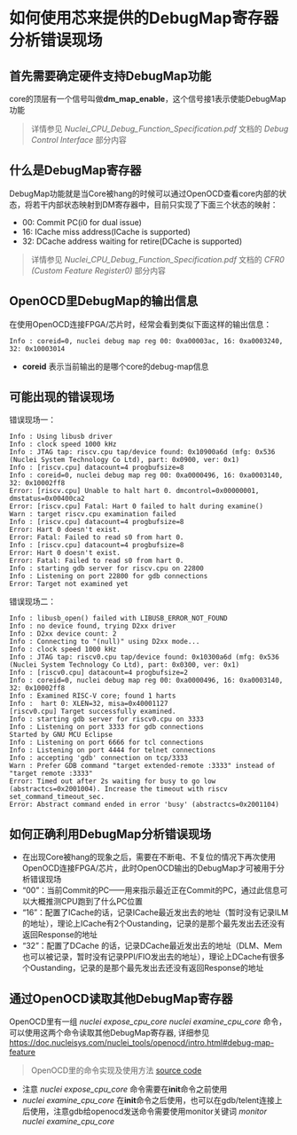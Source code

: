 # 如何使用芯来提供的DebugMap寄存器分析错误现场

## 首先需要确定硬件支持DebugMap功能

core的顶层有一个信号叫做**dm_map_enable**，这个信号接1表示使能DebugMap功能

> 详情参见 *Nuclei_CPU_Debug_Function_Specification.pdf* 文档的 *Debug Control Interface* 部分内容

## 什么是DebugMap寄存器

DebugMap功能就是当Core被hang的时候可以通过OpenOCD查看core内部的状态，将若干内部状态映射到DM寄存器中，目前只实现了下面三个状态的映射：

- 00: Commit PC(i0 for dual issue)
- 16: ICache miss address(ICache is supported)
- 32: DCache address waiting for retire(DCache is supported)

> 详情参见 *Nuclei_CPU_Debug_Function_Specification.pdf* 文档的 *CFR0 (Custom Feature Register0)* 部分内容

## OpenOCD里DebugMap的输出信息

在使用OpenOCD连接FPGA/芯片时，经常会看到类似下面这样的输出信息：

```
Info : coreid=0, nuclei debug map reg 00: 0xa00003ac, 16: 0xa0003240, 32: 0x10003014
```

- **coreid** 表示当前输出的是哪个core的debug-map信息

## 可能出现的错误现场

错误现场一：

```
Info : Using libusb driver
Info : clock speed 1000 kHz
Info : JTAG tap: riscv.cpu tap/device found: 0x10900a6d (mfg: 0x536 (Nuclei System Technology Co Ltd), part: 0x0900, ver: 0x1)
Info : [riscv.cpu] datacount=4 progbufsize=8
Info : coreid=0, nuclei debug map reg 00: 0xa0000496, 16: 0xa0003140, 32: 0x10002ff8
Error: [riscv.cpu] Unable to halt hart 0. dmcontrol=0x00000001, dmstatus=0x00400ca2
Error: [riscv.cpu] Fatal: Hart 0 failed to halt during examine()
Warn : target riscv.cpu examination failed
Info : [riscv.cpu] datacount=4 progbufsize=8
Error: Hart 0 doesn't exist.
Error: Fatal: Failed to read s0 from hart 0.
Info : [riscv.cpu] datacount=4 progbufsize=8
Error: Hart 0 doesn't exist.
Error: Fatal: Failed to read s0 from hart 0.
Info : starting gdb server for riscv.cpu on 22800
Info : Listening on port 22800 for gdb connections
Error: Target not examined yet
```

错误现场二：

```
Info : libusb_open() failed with LIBUSB_ERROR_NOT_FOUND
Info : no device found, trying D2xx driver
Info : D2xx device count: 2
Info : Connecting to "(null)" using D2xx mode...
Info : clock speed 1000 kHz
Info : JTAG tap: riscv0.cpu tap/device found: 0x10300a6d (mfg: 0x536 (Nuclei System Technology Co Ltd), part: 0x0300, ver: 0x1)
Info : [riscv0.cpu] datacount=4 progbufsize=2
Info : coreid=0, nuclei debug map reg 00: 0xa0000496, 16: 0xa0003140, 32: 0x10002ff8
Info : Examined RISC-V core; found 1 harts
Info :  hart 0: XLEN=32, misa=0x40001127
[riscv0.cpu] Target successfully examined.
Info : starting gdb server for riscv0.cpu on 3333
Info : Listening on port 3333 for gdb connections
Started by GNU MCU Eclipse
Info : Listening on port 6666 for tcl connections
Info : Listening on port 4444 for telnet connections
Info : accepting 'gdb' connection on tcp/3333
Warn : Prefer GDB command "target extended-remote :3333" instead of "target remote :3333"
Error: Timed out after 2s waiting for busy to go low (abstractcs=0x2001004). Increase the timeout with riscv set_command_timeout_sec.
Error: Abstract command ended in error 'busy' (abstractcs=0x2001104)
```

## 如何正确利用DebugMap分析错误现场

- 在出现Core被hang的现象之后，需要在不断电、不复位的情况下再次使用OpenOCD连接FPGA/芯片，此时OpenOCD输出的DebugMap才可被用于分析错误现场
- “00”：当前Commit的PC——用来指示最近正在Commit的PC，通过此信息可以大概推测CPU跑到了什么PC位置
- “16”：配置了ICache的话，记录ICache最近发出去的地址（暂时没有记录ILM的地址），理论上ICache有2个Oustanding，记录的是那个最先发出去还没有返回Response的地址
- “32”：配置了DCache 的话，记录DCache最近发出去的地址（DLM、Mem也可以被记录，暂时没有记录PPI/FIO发出去的地址），理论上DCache有很多个Oustanding，记录的是那个最先发出去还没有返回Response的地址

## 通过OpenOCD读取其他DebugMap寄存器

OpenOCD里有一组 *nuclei expose_cpu_core* *nuclei examine_cpu_core* 命令，可以使用这两个命令读取其他DebugMap寄存器, 详细参见 https://doc.nucleisys.com/nuclei_tools/openocd/intro.html#debug-map-feature

> OpenOCD里的命令实现及使用方法 [source code](https://github.com/riscv-mcu/riscv-openocd/blob/be0e02e2f4b74fc33e7617154791570e74fde2d0/src/target/riscv/nuclei_riscv.c#L984-L999)

- 注意 *nuclei expose_cpu_core* 命令需要在**init**命令之前使用
- *nuclei examine_cpu_core* 在**init**命令之后使用，也可以在gdb/telent连接上后使用，注意gdb给openocd发送命令需要使用monitor关键词 *monitor nuclei examine_cpu_core*
